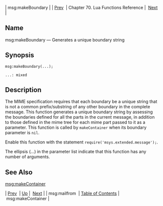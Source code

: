 | msg:makeBoundary |
| [Prev](lua.ref.msg_mailfrom)  | Chapter 70. Lua Functions Reference |  [Next](lua.ref.msg_makeContainer) |

<a name="lua.ref.msg_makeBoundary"></a>
## Name

msg:makeBoundary — Generates a unique boundary string

<a name="idp16841568"></a>
## Synopsis

`msg:makeBoundary(...);`

`...: mixed`<a name="idp16844528"></a>
## Description

The MIME specification requires that each boundary be a unique string that is not a common prefix/substring of any other boundary in the complete message. This function generates a unique boundary string by assessing the boundaries defined for all the parts in the current message, in addition to those defined in the mime tree for each mime part passed to it as a parameter. This function is called by `makeContainer` when its boundary parameter is `nil`.

Enable this function with the statement `require('msys.extended.message');`.

The ellipsis (...) in the parameter list indicate that this function has any number of arguments.

<a name="idp16849216"></a>
## See Also

[msg:makeContainer](lua.ref.msg_makeContainer "msg:makeContainer")

| [Prev](lua.ref.msg_mailfrom)  | [Up](lua.function.details) |  [Next](lua.ref.msg_makeContainer) |
| msg:mailfrom  | [Table of Contents](index) |  msg:makeContainer |

